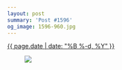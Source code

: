```yaml
---
layout: post
summary: 'Post #1596'
og_image: 1596-960.jpg
---
```


<div class="post">
 <time>
  <a href="/1596">
   {{ page.date | date: "%B %-d, %Y" }}
  </a>
 </time>
 <a href="/1596">
  <figure data-taken="2/18/2022">
   <img sizes="(min-width: 700px) 50vw, calc(100vw - 2rem)" src="{{ site.assets_url }}/1596-480.jpg" srcset="{{ site.assets_url }}/1596-240.jpg 240w, {{ site.assets_url }}/1596-480.jpg 480w, {{ site.assets_url }}/1596-720.jpg 720w, {{ site.assets_url }}/1596-960.jpg 960w"/>
  </figure>
 </a>
</div>
